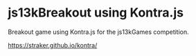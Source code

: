 # js13kBreakout using Kontra.js
Breakout game using Kontra.js for the js13kGames competition.

https://straker.github.io/kontra/